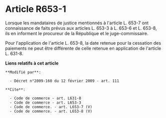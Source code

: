 # Article R653-1

Lorsque les mandataires de justice mentionnés à l'article L. 653-7 ont connaissance de faits prévus aux articles L. 653-3 à
L. 653-6 et L. 653-8, ils en informent le procureur de la République et le juge-commissaire. 

Pour l'application de l'article L. 653-8, la date retenue pour la cessation des paiements ne peut être différente de celle
retenue en application de l'article L. 631-8.

**Liens relatifs à cet article**

	**Modifié par**:

	  - Décret n°2009-160 du 12 février 2009 - art. 111

	**Cite**:

	  - Code de commerce - art. L631-8
	  - Code de commerce - art. L653-3
	  - Code de commerce. - art. L653-7 (V)
	  - Code de commerce. - art. L653-8 (V)
